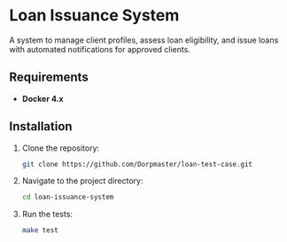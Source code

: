 # Loan Issuance System

A system to manage client profiles, assess loan eligibility, 
and issue loans with automated notifications for approved clients.

## Requirements

- **Docker 4.x**

## Installation

1. Clone the repository:
    ```bash
    git clone https://github.com/Dorpmaster/loan-test-case.git
    ```
2. Navigate to the project directory:
    ```bash
    cd loan-issuance-system
    ```
3. Run the tests:
    ```bash
    make test
    ```

